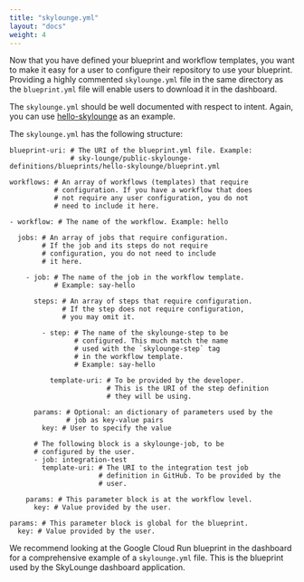 ```yaml
---
title: "skylounge.yml"
layout: "docs"
weight: 4
---
```


Now that you have defined your blueprint and workflow templates, you want to make it easy for a user to configure their repository to use your blueprint. Providing a highly commented `skylounge.yml` file in the same directory as the `blueprint.yml` file will enable users to download it in the dashboard.

The `skylounge.yml` should be well documented with respect to intent. Again, you can use [hello-skylounge](https://github.com/sky-lounge/public-skylounge-definitions/blob/main/blueprints/hello-skylounge/skylounge.yml) as an example.

The `skylounge.yml` has the following structure:

```
blueprint-uri: # The URI of the blueprint.yml file. Example: 
               # sky-lounge/public-skylounge-definitions/blueprints/hello-skylounge/blueprint.yml

workflows: # An array of workflows (templates) that require 
           # configuration. If you have a workflow that does
           # not require any user configuration, you do not
           # need to include it here.

- workflow: # The name of the workflow. Example: hello
  
  jobs: # An array of jobs that require configuration.
        # If the job and its steps do not require 
        # configuration, you do not need to include 
        # it here.

    - job: # The name of the job in the workflow template. 
           # Example: say-hello

      steps: # An array of steps that require configuration.
             # If the step does not require configuration, 
             # you may omit it.

        - step: # The name of the skylounge-step to be 
                # configured. This much match the name 
                # used with the `skylounge-step` tag
                # in the workflow template.
                # Example: say-hello
          
          template-uri: # To be provided by the developer. 
                        # This is the URI of the step definition
                        # they will be using.

      params: # Optional: an dictionary of parameters used by the 
              # job as key-value pairs
        key: # User to specify the value

      # The following block is a skylounge-job, to be 
      # configured by the user.
      - job: integration-test
        template-uri: # The URI to the integration test job
                      # definition in GitHub. To be provided by the 
                      # user.

    params: # This parameter block is at the workflow level.
      key: # Value provided by the user.

params: # This parameter block is global for the blueprint.
  key: # Value provided by the user.
```

We recommend looking at the Google Cloud Run blueprint in the dashboard for a comprehensive example of a `skylounge.yml` file. This is the blueprint used by the SkyLounge dashboard application.

